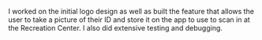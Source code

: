 I worked on the initial logo design as well as built the feature that allows the user to take a picture of their ID and store it on the app to use to scan in at the Recreation Center. I also did extensive testing and debugging.
